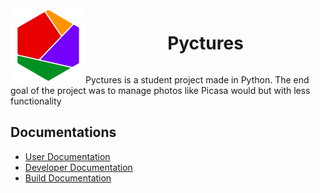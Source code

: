 
<div align="center">
 
<img style="float:left;" src="https://raw.githubusercontent.com/StevenAvelino/Pyctures/master/src/assets/logo.png" alt="Pyctures" height="120" width="120">
<div style="display:inline-block;">
<h1>Pyctures</h1>
</div>



</div>

Pyctures is a student project made in Python.
The end goal of the project was to manage photos like Picasa would but with less functionality

## Documentations

* [User Documentation](docs/userDoc.md)
* [Developer Documentation](docs/devDoc.md)
* [Build Documentation](build/readme.md)

